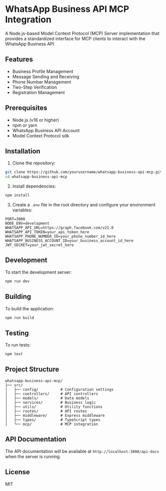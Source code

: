# WhatsApp Business API MCP Integration

A Node.js-based Model Context Protocol (MCP) Server implementation that provides a standardized interface for MCP clients to interact with the WhatsApp Business API

## Features

- Business Profile Management
- Message Sending and Receiving
- Phone Number Management
- Two-Step Verification
- Registration Management

## Prerequisites

- Node.js (v16 or higher)
- npm or yarn
- WhatsApp Business API Account
- Model Context Protocol sdk

## Installation

1. Clone the repository:
```bash
git clone https://github.com/yourusername/whatsapp-business-api-mcp.git
cd whatsapp-business-api-mcp
```

2. Install dependencies:
```bash
npm install
```

3. Create a `.env` file in the root directory and configure your environment variables:
```env
PORT=3000
NODE_ENV=development
WHATSAPP_API_URL=https://graph.facebook.com/v21.0
WHATSAPP_API_TOKEN=your_api_token_here
WHATSAPP_PHONE_NUMBER_ID=your_phone_number_id_here
WHATSAPP_BUSINESS_ACCOUNT_ID=your_business_account_id_here
JWT_SECRET=your_jwt_secret_here
```

## Development

To start the development server:
```bash
npm run dev
```

## Building

To build the application:
```bash
npm run build
```

## Testing

To run tests:
```bash
npm test
```

## Project Structure

```
whatsapp-business-api-mcp/
├── src/
│   ├── config/          # Configuration settings
│   ├── controllers/     # API controllers
│   ├── models/          # Data models
│   ├── services/        # Business logic
│   ├── utils/           # Utility functions
│   ├── routes/          # API routes
│   ├── middleware/      # Express middleware
│   ├── types/           # TypeScript types
│   └── mcp/             # MCP integration
```

## API Documentation

The API documentation will be available at `http://localhost:3000/api-docs` when the server is running.

## License

MIT 